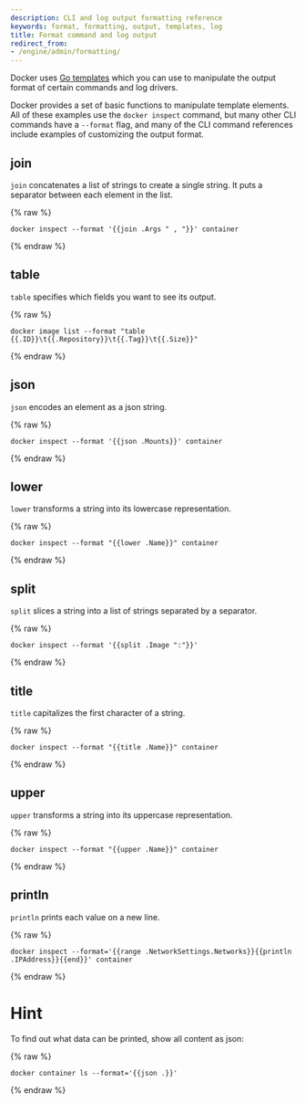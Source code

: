 ```yaml
---
description: CLI and log output formatting reference
keywords: format, formatting, output, templates, log
title: Format command and log output
redirect_from:
- /engine/admin/formatting/
---
```


Docker uses [Go templates](https://golang.org/pkg/text/template/) which you can
use to manipulate the output format of certain commands and log drivers.

Docker provides a set of basic functions to manipulate template elements.
All of these examples use the `docker inspect` command, but many other CLI
commands have a `--format` flag, and many of the CLI command references
include examples of customizing the output format.

## join

`join` concatenates a list of strings to create a single string.
It puts a separator between each element in the list.

{% raw %}
```
docker inspect --format '{{join .Args " , "}}' container
```
{% endraw %}

## table

`table` specifies which fields you want to see its output.

{% raw %}
```
docker image list --format "table {{.ID}}\t{{.Repository}}\t{{.Tag}}\t{{.Size}}"
```
{% endraw %}

## json

`json` encodes an element as a json string.


{% raw %}
```
docker inspect --format '{{json .Mounts}}' container
```
{% endraw %}

## lower

`lower` transforms a string into its lowercase representation.

{% raw %}
```
docker inspect --format "{{lower .Name}}" container
```
{% endraw %}

## split

`split` slices a string into a list of strings separated by a separator.

{% raw %}
```
docker inspect --format '{{split .Image ":"}}'
```
{% endraw %}

## title

`title` capitalizes the first character of a string.

{% raw %}
```
docker inspect --format "{{title .Name}}" container
```
{% endraw %}

## upper

`upper` transforms a string into its uppercase representation.

{% raw %}
```
docker inspect --format "{{upper .Name}}" container
```
{% endraw %}


## println

`println` prints each value on a new line.

{% raw %}
```
docker inspect --format='{{range .NetworkSettings.Networks}}{{println .IPAddress}}{{end}}' container
```
{% endraw %}

# Hint

To find out what data can be printed, show all content as json:

{% raw %}
```
docker container ls --format='{{json .}}'
```
{% endraw %}
